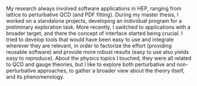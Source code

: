 My research always involved software applications in HEP, ranging from lattice
to perturbative QCD (and PDF fitting).
During my master thesis, I worked on a standalone projects, developing an
individual program for a preliminary exploration task. More recently, I switched
to applications with a broader target, and there the concept of interface
started being crucial. I tried to develop tools that would have been easy to use
and integrate wherever they are relevant, in order to factorize the effort
(providing reusable software) and provide more robust results (easy to use
also yields easy to reproduce).
About the physics topics I touched, they were all related to QCD and gauge
theories, but I like to explore both perturbative and non-perturbative
approaches, to gather a broader view about the theory itself, and its
phenomenology.
